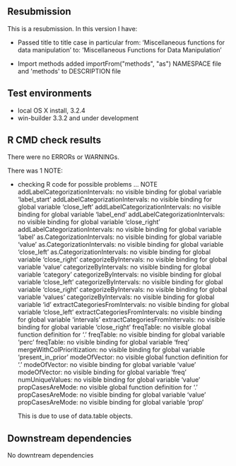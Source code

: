 ## Resubmission
This is a resubmission. In this version I have:

* Passed title to title case in particular
  from:
  ‘Miscellaneous functions for data manipulation’
  to:
  ‘Miscellaneous Functions for Data Manipulation’

* Import methods
  added importFrom("methods", "as") NAMESPACE file and 'methods' to DESCRIPTION file
## Test environments
* local OS X install, 3.2.4
* win-builder 3.3.2 and under development

## R CMD check results
There were no ERRORs or WARNINGs. 

There was 1 NOTE:

* checking R code for possible problems ... NOTE
  addLabelCategorizationIntervals: no visible binding for global variable
    ‘label_start’
  addLabelCategorizationIntervals: no visible binding for global variable
    ‘close_left’
  addLabelCategorizationIntervals: no visible binding for global variable
    ‘label_end’
  addLabelCategorizationIntervals: no visible binding for global variable
    ‘close_right’
  addLabelCategorizationIntervals: no visible binding for global variable
    ‘label’
  as.CategorizationIntervals: no visible binding for global variable
    ‘value’
  as.CategorizationIntervals: no visible binding for global variable
    ‘close_left’
  as.CategorizationIntervals: no visible binding for global variable
    ‘close_right’
  categorizeByIntervals: no visible binding for global variable ‘value’
  categorizeByIntervals: no visible binding for global variable
    ‘category’
  categorizeByIntervals: no visible binding for global variable
    ‘close_left’
  categorizeByIntervals: no visible binding for global variable
    ‘close_right’
  categorizeByIntervals: no visible binding for global variable ‘values’
  categorizeByIntervals: no visible binding for global variable ‘id’
  extractCategoriesFromIntervals: no visible binding for global variable
    ‘close_left’
  extractCategoriesFromIntervals: no visible binding for global variable
    ‘intervals’
  extractCategoriesFromIntervals: no visible binding for global variable
    ‘close_right’
  freqTable: no visible global function definition for ‘.’
  freqTable: no visible binding for global variable ‘perc’
  freqTable: no visible binding for global variable ‘freq’
  mergeWithColPrioritization: no visible binding for global variable
    ‘present_in_prior’
  modeOfVector: no visible global function definition for ‘.’
  modeOfVector: no visible binding for global variable ‘value’
  modeOfVector: no visible binding for global variable ‘freq’
  numUniqueValues: no visible binding for global variable ‘value’
  propCasesAreMode: no visible global function definition for ‘.’
  propCasesAreMode: no visible binding for global variable ‘value’
  propCasesAreMode: no visible binding for global variable ‘prop’
  
  
  This is due to use of data.table objects.
  
  
## Downstream dependencies
No downtream dependencies
